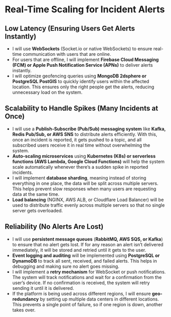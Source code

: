 # Real-Time Scaling for Incident Alerts

## Low Latency (Ensuring Users Get Alerts Instantly)
- I will use **WebSockets** (Socket.io or native WebSockets) to ensure real-time communication with users that are online.
- For users that are offline, I will implement **Firebase Cloud Messaging (FCM) or Apple Push Notification Service (APNs)** to deliver alerts instantly.
- I will optimize geofencing queries using **MongoDB 2dsphere or PostgreSQL PostGIS** to quickly identify users within the affected location. This ensures only the right people get the alerts, reducing unnecessary load on the system.

## Scalability to Handle Spikes (Many Incidents at Once)
- I will use a **Publish-Subscribe (Pub/Sub) messaging system** like **Kafka, Redis Pub/Sub, or AWS SNS** to distribute alerts efficiently. With this, once an incident is reported, it gets pushed to a topic, and all subscribed users receive it in real time without overwhelming the system.
- **Auto-scaling microservices** using **Kubernetes (K8s) or serverless functions (AWS Lambda, Google Cloud Functions)** will help the system scale automatically whenever there’s a sudden spike in reported incidents.
- I will implement **database sharding**, meaning instead of storing everything in one place, the data will be split across multiple servers. This helps prevent slow responses when many users are requesting data at the same time.
- **Load balancing** (NGINX, AWS ALB, or Cloudflare Load Balancer) will be used to distribute traffic evenly across multiple servers so that no single server gets overloaded.

## Reliability (No Alerts Are Lost)
- I will use **persistent message queues** (**RabbitMQ, AWS SQS, or Kafka**) to ensure that no alert gets lost. If for any reason an alert isn’t delivered immediately, it will be stored and retried until it gets to the user.
- **Event logging and auditing** will be implemented using **PostgreSQL or DynamoDB** to track all sent, received, and failed alerts. This helps in debugging and making sure no alert goes missing.
- I will implement a **retry mechanism** for WebSocket or push notifications. The system will track notifications and wait for a confirmation from the user’s device. If no confirmation is received, the system will retry sending it until it is delivered.
- If the platform is being used across different regions, I will ensure **geo-redundancy** by setting up multiple data centers in different locations. This prevents a single point of failure, so if one region is down, another takes over.
